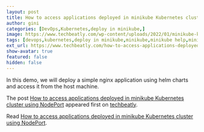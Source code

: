 ```yaml
---
layout: post
title: How to access applications deployed in minikube Kubernetes cluster using NodePort
author: gini
categories: [DevOps,Kubernetes,deploy in minikube,]
image: https://www.techbeatly.com/wp-content/uploads/2022/01/minikube-kubernetes-techbeatly-1024x576.png
tags: [devops,kubernetes,deploy in minikube,minikube,minikube help,minikube using vagrant and ansible,]
ext_url: https://www.techbeatly.com/how-to-access-applications-deployed-in-minikube-kubernetes-cluster/
show-avatar: true
featured: false
hidden: false
---
```


<p>In this demo, we will deploy a simple nginx application using helm charts and access it from the host machine.</p>
<p>The post <a href="https://www.techbeatly.com/how-to-access-applications-deployed-in-minikube-kubernetes-cluster/">How to access applications deployed in minikube Kubernetes cluster using NodePort</a> appeared first on <a href="https://www.techbeatly.com">techbeatly</a>.</p>

Read [How to access applications deployed in minikube Kubernetes cluster using NodePort](https://www.techbeatly.com/how-to-access-applications-deployed-in-minikube-kubernetes-cluster/).